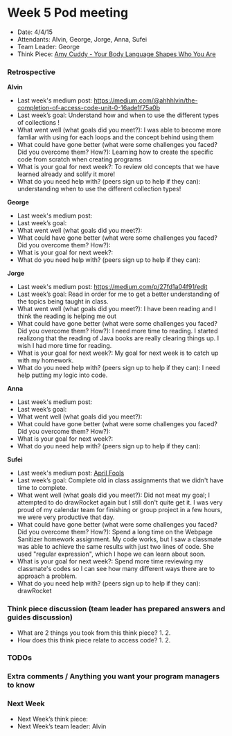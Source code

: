 # Week 5 Pod meeting

* Date: 4/4/15
* Attendants: Alvin, George, Jorge, Anna, Sufei
* Team Leader: George
* Think Piece: [Amy Cuddy - Your Body Language Shapes Who You Are](http://www.ted.com/talks/amy_cuddy_your_body_language_shapes_who_you_are?language=en)

### Retrospective

**Alvin**

* Last week's medium post: https://medium.com/@ahhhlvin/the-completion-of-access-code-unit-0-16ade1f75a0b
* Last week’s goal: Understand how and when to use the different types of collections ! 
* What went well (what goals did you meet?): I was able to become more famliar with using for each loops and the concept behind using them
* What could have gone better (what were some challenges you faced? Did you overcome them? How?): Learning how to create the specific code from scratch when creating programs
* What is your goal for next week?: To review old concepts that we have learned already and solify it more! 
* What do you need help with? (peers sign up to help if they can): understanding when to use the different collection types! 

**George**

* Last week's medium post: 
* Last week’s goal: 
* What went well (what goals did you meet?): 
* What could have gone better (what were some challenges you faced? Did you overcome them? How?): 
* What is your goal for next week?: 
* What do you need help with? (peers sign up to help if they can): 

**Jorge**

* Last week's medium post: https://medium.com/p/27fd1a04f91/edit
* Last week’s goal: Read in order for me to get a better understanding of the topics being taught in class.
* What went well (what goals did you meet?): I have been reading and I think the reading is helping me out
* What could have gone better (what were some challenges you faced? Did you overcome them? How?): I need more time to reading. I started realizong that the reading of Java books are really clearing things up. I wish I had more time for reading.
* What is your goal for next week?: My goal for next week is to catch up with my homework. 
* What do you need help with? (peers sign up to help if they can): I need help putting my logic into code.

**Anna**

* Last week's medium post: 
* Last week’s goal: 
* What went well (what goals did you meet?): 
* What could have gone better (what were some challenges you faced? Did you overcome them? How?): 
* What is your goal for next week?: 
* What do you need help with? (peers sign up to help if they can): 

**Sufei**

* Last week's medium post: [April Fools](https://medium.com/@sufeizhao/april-fools-65c77ba0864e)
* Last week’s goal: Complete old in class assignments that we didn't have time to complete.
* What went well (what goals did you meet?): Did not meat my goal; I attempted to do drawRocket again but I still don't quite get it. I was very proud of my calendar team for finishing or group project in a few hours, we were very productive that day.
* What could have gone better (what were some challenges you faced? Did you overcome them? How?): Spend a long time on the Webpage Sanitizer homework assignment. My code works, but I saw a classmate was able to achieve the same results with just two lines of code. She used "regular expression", which I hope we can learn about soon.
* What is your goal for next week?: Spend more time reviewing my classmate's codes so I can see how many different ways there are to approach a problem.
* What do you need help with? (peers sign up to help if they can): drawRocket

### Think piece discussion (team leader has prepared answers and guides discussion)

* What are 2 things you took from this think piece?
  1. 
  2. 
* How does this think piece relate to access code?
  1. 
  2. 

### TODOs

### Extra comments / Anything you want your program managers to know

### Next Week

* Next Week’s think piece:
* Next Week’s team leader: Alvin
